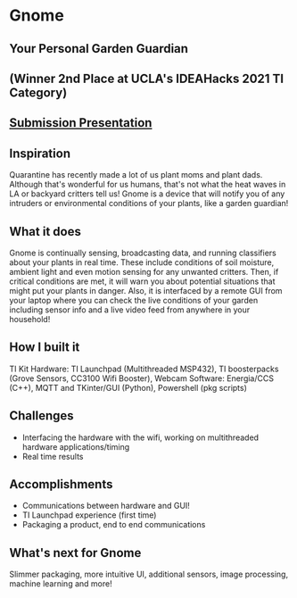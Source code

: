 # Gnome 
## Your Personal Garden Guardian

## (Winner 2nd Place at UCLA's IDEAHacks 2021 TI Category)


## [Submission Presentation](https://docs.google.com/presentation/d/11Ixt3rfedLE8AeXcQBAZqoIsa3wnspQZ_MxCipB95gg/edit?usp=sharing)

## Inspiration
Quarantine has recently made a lot of us plant moms and plant dads. Although that's wonderful for us humans, that's not what the heat waves in LA or backyard critters tell us! Gnome is a device that will notify you of any intruders or environmental conditions of your plants, like a garden guardian!

## What it does
Gnome is continually sensing, broadcasting data, and running classifiers about your plants in real time. These include conditions of soil moisture, ambient light and even motion sensing for any unwanted critters. Then, if critical conditions are met, it will warn you about potential situations that might put your plants in danger. Also, it is interfaced by a remote GUI from your laptop where you can check the live conditions of your garden including sensor info and a live video feed from anywhere in your household!

## How I built it
TI Kit Hardware: TI Launchpad (Multithreaded MSP432), TI boosterpacks (Grove Sensors, CC3100 Wifi Booster), Webcam Software: Energia/CCS (C++), MQTT and TKinter/GUI (Python), Powershell (pkg scripts)

## Challenges
- Interfacing the hardware with the wifi, working on multithreaded hardware applications/timing
- Real time results 
## Accomplishments 
- Communications between hardware and GUI!
- TI Launchpad experience (first time)
- Packaging a product, end to end communications

## What's next for Gnome
Slimmer packaging, more intuitive UI, additional sensors, image processing, machine learning and more!
